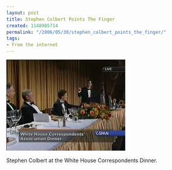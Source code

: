 ```yaml
---
layout: post
title: Stephen Colbert Points The Finger
created: 1148985714
permalink: "/2006/05/30/stephen_colbert_points_the_finger/"
tags:
- From the internet
---
```


<img src="/image/images/Colbert.png"/>

Stephen Colbert at the White House Correspondents Dinner.
